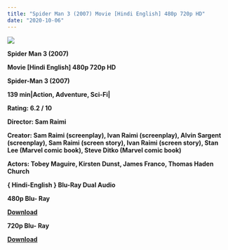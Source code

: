 ```yaml
---
title: "Spider Man 3 (2007) Movie [Hindi English] 480p 720p HD"
date: "2020-10-06"
---
```


[**![](https://1.bp.blogspot.com/-OFuHkAuGU7k/XtjKoZwCj_I/AAAAAAAACgI/rUg8OQOSQvU9BTFBdxo6K7M54Yxus0H0QCLcBGAsYHQ/s1600/spider_man_three.jpg)**](https://1.bp.blogspot.com/-OFuHkAuGU7k/XtjKoZwCj_I/AAAAAAAACgI/rUg8OQOSQvU9BTFBdxo6K7M54Yxus0H0QCLcBGAsYHQ/s1600/spider_man_three.jpg)

**Spider Man 3 (2007)**

**Movie \[Hindi English\] 480p 720p HD**

**Spider-Man 3 (2007)**

**139 min|Action, Adventure, Sci-Fi|**

**Rating: 6.2 / 10** 

**Director: Sam Raimi**

**Creator: Sam Raimi (screenplay), Ivan Raimi (screenplay), Alvin Sargent (screenplay), Sam Raimi (screen story), Ivan Raimi (screen story), Stan Lee (Marvel comic book), Steve Ditko (Marvel comic book)**

**Actors: Tobey Maguire, Kirsten Dunst, James Franco, Thomas Haden Church**

 **{ Hindi-English } Blu-Ray Dual Audio**

**480p Blu- Ray**

**[Download](https://healthtipschk.co/1888/)** 

**720p Blu- Ray**

[**Download**](https://healthtipschk.co/1885/)
